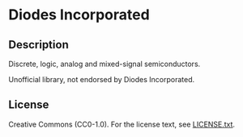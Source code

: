 # Diodes Incorporated

## Description

Discrete, logic, analog and mixed-signal semiconductors.

Unofficial library, not endorsed by Diodes Incorporated.

## License

Creative Commons (CC0-1.0). For the license text, see [LICENSE.txt](LICENSE.txt).

